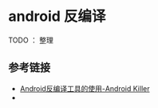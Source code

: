# android 反编译
TODO ： 整理
## 参考链接

- [Android反编译工具的使用-Android Killer](http://www.cnblogs.com/common1140/p/5198460.html)
- []()
